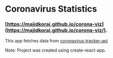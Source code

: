 # Coronavirus Statistics
### [https://majidkorai.github.io/corona-viz](https://majidkorai.github.io/corona-viz/).

This app fetches data from [coronavirus-tracker-api](https://github.com/ExpDev07/coronavirus-tracker-api)

Note: Project was created using create-react-app.
